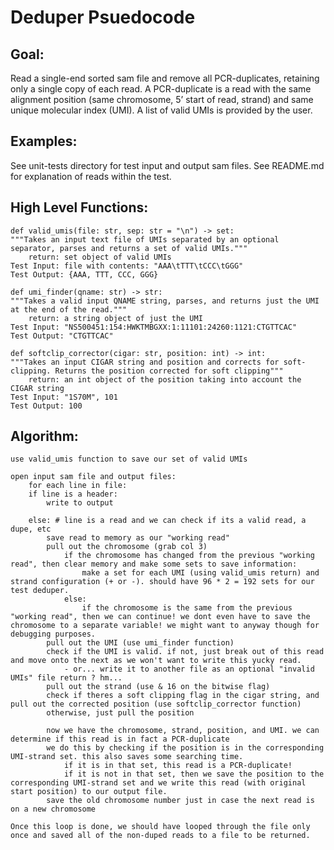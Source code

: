 # Deduper Psuedocode

## Goal:

Read a single-end sorted sam file and remove all PCR-duplicates, retaining only a single copy of each read. A PCR-duplicate is a read with the same alignment position (same chromosome, 5’ start of read, strand) and same unique molecular index (UMI). A list of valid UMIs is provided by the user.

## Examples:

See unit-tests directory for test input and output sam files. See README.md for explanation of reads within the test.

## High Level Functions:

```
def valid_umis(file: str, sep: str = "\n") -> set:
"""Takes an input text file of UMIs separated by an optional separator, parses and returns a set of valid UMIs."""
    return: set object of valid UMIs
Test Input: file with contents: "AAA\tTTT\tCCC\tGGG"
Test Output: {AAA, TTT, CCC, GGG}
```

```
def umi_finder(qname: str) -> str:
"""Takes a valid input QNAME string, parses, and returns just the UMI at the end of the read."""
    return: a string object of just the UMI
Test Input: "NS500451:154:HWKTMBGXX:1:11101:24260:1121:CTGTTCAC"
Test Output: "CTGTTCAC"
```

```
def softclip_corrector(cigar: str, position: int) -> int:
"""Takes an input CIGAR string and position and corrects for soft-clipping. Returns the position corrected for soft clipping"""
    return: an int object of the position taking into account the CIGAR string
Test Input: "1S70M", 101
Test Output: 100
```

## Algorithm:

```
use valid_umis function to save our set of valid UMIs

open input sam file and output files:
    for each line in file:
    if line is a header:
        write to output

    else: # line is a read and we can check if its a valid read, a dupe, etc
        save read to memory as our "working read"
        pull out the chromosome (grab col 3)
            if the chromosome has changed from the previous "working read", then clear memory and make some sets to save information:
                make a set for each UMI (using valid_umis return) and strand configuration (+ or -). should have 96 * 2 = 192 sets for our test deduper.
            else:
                if the chromosome is the same from the previous "working read", then we can continue! we dont even have to save the chromosome to a separate variable! we might want to anyway though for debugging purposes.
        pull out the UMI (use umi_finder function)
        check if the UMI is valid. if not, just break out of this read and move onto the next as we won't want to write this yucky read.
            - or... write it to another file as an optional "invalid UMIs" file return ? hm...
        pull out the strand (use & 16 on the bitwise flag)
        check if theres a soft clipping flag in the cigar string, and pull out the corrected position (use softclip_corrector function)
        otherwise, just pull the position

        now we have the chromosome, strand, position, and UMI. we can determine if this read is in fact a PCR-duplicate
        we do this by checking if the position is in the corresponding UMI-strand set. this also saves some searching time.
            if it is in that set, this read is a PCR-duplicate! 
            if it is not in that set, then we save the position to the corresponding UMI-strand set and we write this read (with original start position) to our output file.
        save the old chromosome number just in case the next read is on a new chromosome

Once this loop is done, we should have looped through the file only once and saved all of the non-duped reads to a file to be returned.
```
